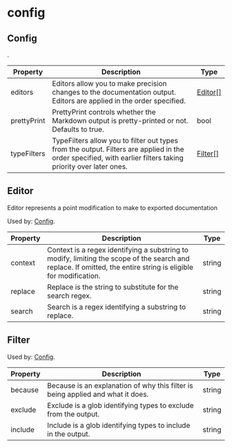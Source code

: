 config
======

<a id="config"></a>Config
-------------------------

.

| Property    | Description                                                                                                                                                  | Type                |
|-------------|--------------------------------------------------------------------------------------------------------------------------------------------------------------|---------------------|
| editors     | Editors allow you to make precision changes to the documentation output. Editors are applied in the order specified.                                         | [Editor[]](#editor) |
| prettyPrint | PrettyPrint controls whether the Markdown output is pretty-printed or not. Defaults to true.                                                                 | bool                |
| typeFilters | TypeFilters allow you to filter out types from the output. Filters are applied in the order specified, with earlier filters taking priority over later ones. | [Filter[]](#filter) |

<a id="editor"></a>Editor
-------------------------

Editor represents a point modification to make to exported documentation

Used by: [Config](#config).

| Property | Description                                                                                                                                                     | Type   |
|----------|-----------------------------------------------------------------------------------------------------------------------------------------------------------------|--------|
| context  | Context is a regex identifying a substring to modify, limiting the scope of the search and replace. If omitted, the entire string is eligible for modification. | string |
| replace  | Replace is the string to substitute for the search regex.                                                                                                       | string |
| search   | Search is a regex identifying a substring to replace.                                                                                                           | string |

<a id="filter"></a>Filter
-------------------------

Used by: [Config](#config).

| Property | Description                                                                     | Type   |
|----------|---------------------------------------------------------------------------------|--------|
| because  | Because is an explanation of why this filter is being applied and what it does. | string |
| exclude  | Exclude is a glob identifying types to exclude from the output.                 | string |
| include  | Include is a glob identifying types to include in the output.                   | string |
